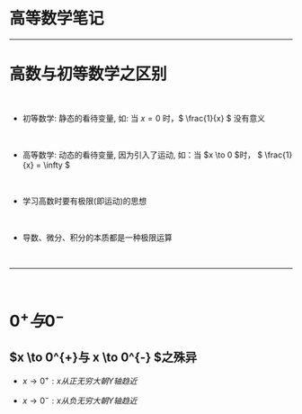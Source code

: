 # 高等数学笔记

<hr>

# 高数与初等数学之区别

<br>

- 初等数学: 静态的看待变量, 如: 当 $x=0$ 时，$ \frac{1}{x} $ 没有意义

<br>

- 高等数学: 动态的看待变量, 因为引入了运动, 如：当 $x \to 0 $时， $ \frac{1}{x} = \infty $

<br>

- 学习高数时要有极限(即运动)的思想

<br>

- 导数、微分、积分的本质都是一种极限运算

<br>
  
 
<hr>

<br>

# $0^{+}与0^{-}$

## $x \to 0^{+}与 x \to 0^{-} $之殊异

- $x \to 0^{+} : x从正无穷大朝Y轴趋近$

- $x \to 0^{-} : x从负无穷大朝Y轴趋近$
